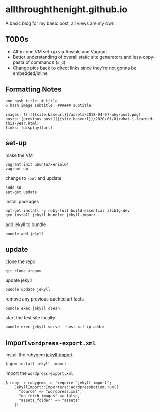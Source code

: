 # allthroughthenight.github.io

A basic blog for my basic post, all views are my own.

## TODOs

* All-in-one VM set-up via Ansible and Vagrant
* Better understanding of overall static site generators and less-copy-pasta of commands (ಠ_ಠ)
* Change pics back to direct links since they're not gonna be embedded/inline

## Formatting Notes

```
one hash title: # title
6 hash image subtitle: ###### subtitle

images: ![]({{site.baseurl}}/assets/2018-04-07-why/post.png)
posts: [previous post]({{site.baseurl}}/2020/01/01/what-i-learned-this-year.html)
links: [display](url)
```

## set-up

make the VM
```
vagrant init ubuntu/xenial64
vagrant up
```

change to `root` and update
```
sudo su
apt-get update
```

install packages
```
apt-get install -y ruby-full build-essential zlib1g-dev
gem install jekyll bundler jekyll-import
```

add jekyll to bundle
```
bundle add jekyll
```

## update

clone the repo
```
git clone <repo>
```

update jekyll
```
bundle update jekyll
```

remove any previous cached artifacts
```
bundle exec jekyll clean
```

start the test site locally
```
bundle exec jekyll serve --host <if-ip-addr>
```

## import `wordpress-export.xml`

install the rubygem [jekyll-import](https://import.jekyllrb.com/docs/installation/)
```
$ gem install jekyll-import
```

import the `wordpress-export.xml`
```
$ ruby -r rubygems -e 'require "jekyll-import";
    JekyllImport::Importers::WordpressDotCom.run({
      "source" => "wordpress.xml",
      "no_fetch_images" => false,
      "assets_folder" => "assets"
    })'
```
